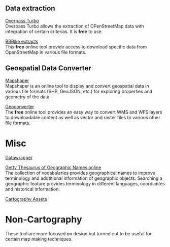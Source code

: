 
## Data extraction

[Overpass Turbo](http://overpass-turbo.eu/ )  
Overpass Turbo allows the extraction of OPenStreetMap data with integration of certain criterias. It is **free** to use. 

[BBBike extracts](https://extract.bbbike.org/)  
This **free** online tool provide access to download specific data from OpenStreetMap in various file formats. 

## Geospatial Data Converter

[Mapshaper](https://mapshaper.org/)  
Mapshaper is an online tool to display and convert geospatial data in various file formats (SHP, GeoJSON, etc.) for exploring properties and geometry of the data. 

[Geoconverter](https://geoconverter.hsr.ch/)  
The **free** online tool provides an easy way to convert WMS and WFS layers to downloadable content as well as vector and raster files to various other file formats. 



# Misc

[Datawrapper](https://www.datawrapper.de/)  


[Getty Thesaurus of Geographic Names online](http://www.getty.edu/research/tools/vocabularies/tgn/)  
The collection of vocabularies provides geographical names to improve terminology and addtitional information of geographic objects. Searching a geographic feature provides terminology in different languages, coordiantes and historical information. 

[Cartography Assets](https://www.cartographyassets.com/)



# Non-Cartography 
These tool are more focused on design but turned out to be useful for certain map making techniques. 